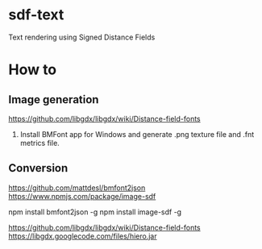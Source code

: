 # sdf-text

Text rendering using Signed Distance Fields

# How to

## Image generation

https://github.com/libgdx/libgdx/wiki/Distance-field-fonts

1. Install BMFont app for Windows and generate .png texture file and .fnt metrics file.

## Conversion

https://github.com/mattdesl/bmfont2json
https://www.npmjs.com/package/image-sdf

npm install bmfont2json -g
npm install image-sdf -g

https://github.com/libgdx/libgdx/wiki/Distance-field-fonts
https://libgdx.googlecode.com/files/hiero.jar
